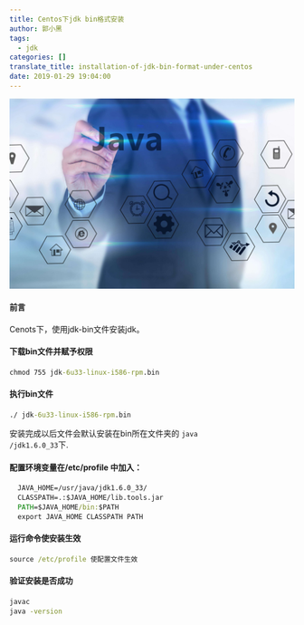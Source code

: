 ```yaml
---
title: Centos下jdk bin格式安装
author: 郭小黑
tags:
  - jdk
categories: []
translate_title: installation-of-jdk-bin-format-under-centos
date: 2019-01-29 19:04:00
---
```

![](/images/java.jpg)

#### 前言

Cenots下，使用jdk-bin文件安装jdk。

<!--more-->
    
#### 下载bin文件并赋予权限

```cmd
chmod 755 jdk-6u33-linux-i586-rpm.bin
```



#### 执行bin文件

```cmd
./ jdk-6u33-linux-i586-rpm.bin
```

安装完成以后文件会默认安装在bin所在文件夹的 <code>java /jdk1.6.0_33</code>下.

#### 配置环境变量在/etc/profile 中加入：



```cmd
  JAVA_HOME=/usr/java/jdk1.6.0_33/
  CLASSPATH=.:$JAVA_HOME/lib.tools.jar
  PATH=$JAVA_HOME/bin:$PATH
  export JAVA_HOME CLASSPATH PATH
```

#### 运行命令使安装生效

```cmd
source /etc/profile 使配置文件生效
```

#### 验证安装是否成功

```cmd
javac
java -version
```